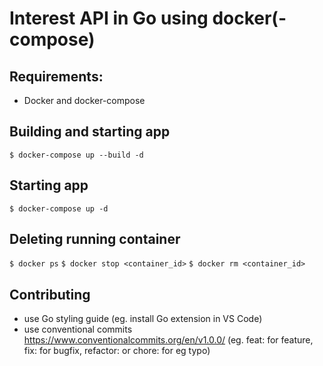 # Interest API in Go using docker(-compose)

## Requirements:

- Docker and docker-compose

## Building and starting app

`$ docker-compose up --build -d`

## Starting app

`$ docker-compose up -d`

## Deleting running container

`$ docker ps`
`$ docker stop <container_id>`
`$ docker rm <container_id>`

## Contributing

- use Go styling guide (eg. install Go extension in VS Code)
- use conventional commits https://www.conventionalcommits.org/en/v1.0.0/ (eg. feat: <text> for feature, fix: <text> for bugfix, refactor: <text> or chore: <text> for eg typo)
